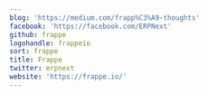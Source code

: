```yaml
---
blog: 'https://medium.com/frapp%C3%A9-thoughts'
facebook: 'https://facebook.com/ERPNext'
github: frappe
logohandle: frappeio
sort: frappe
title: Frappe
twitter: erpnext
website: 'https://frappe.io/'
---
```

